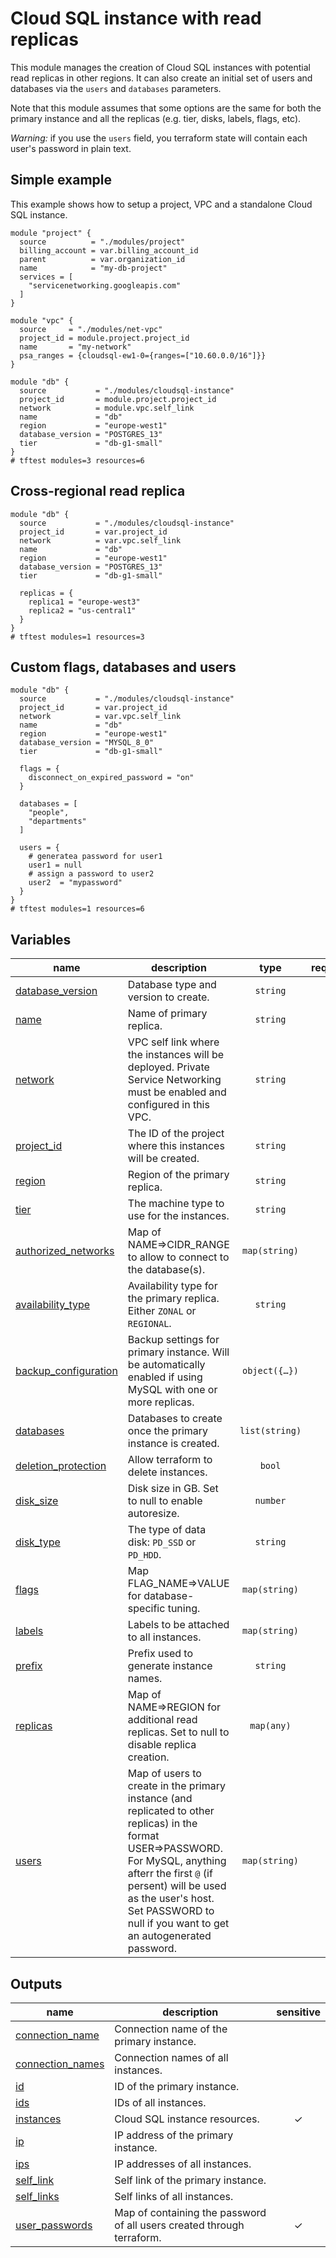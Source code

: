 # Cloud SQL instance with read replicas

This module manages the creation of Cloud SQL instances with potential read replicas in other regions. It can also create an initial set of users and databases via the `users` and `databases` parameters.

Note that this module assumes that some options are the same for both the primary instance and all the replicas (e.g. tier, disks, labels, flags, etc).

*Warning:* if you use the `users` field, you terraform state will contain each user's password in plain text.

## Simple example

This example shows how to setup a project, VPC and a standalone Cloud SQL instance.

```hcl
module "project" {
  source          = "./modules/project"
  billing_account = var.billing_account_id
  parent          = var.organization_id
  name            = "my-db-project"
  services = [
    "servicenetworking.googleapis.com"
  ]
}

module "vpc" {
  source     = "./modules/net-vpc"
  project_id = module.project.project_id
  name       = "my-network"
  psa_ranges = {cloudsql-ew1-0={ranges=["10.60.0.0/16"]}}
}

module "db" {
  source           = "./modules/cloudsql-instance"
  project_id       = module.project.project_id
  network          = module.vpc.self_link
  name             = "db"
  region           = "europe-west1"
  database_version = "POSTGRES_13"
  tier             = "db-g1-small"
}
# tftest modules=3 resources=6
```

## Cross-regional read replica

```hcl
module "db" {
  source           = "./modules/cloudsql-instance"
  project_id       = var.project_id
  network          = var.vpc.self_link
  name             = "db"
  region           = "europe-west1"
  database_version = "POSTGRES_13"
  tier             = "db-g1-small"

  replicas = {
    replica1 = "europe-west3"
    replica2 = "us-central1"
  }
}
# tftest modules=1 resources=3
```

## Custom flags, databases and users

```hcl
module "db" {
  source           = "./modules/cloudsql-instance"
  project_id       = var.project_id
  network          = var.vpc.self_link
  name             = "db"
  region           = "europe-west1"
  database_version = "MYSQL_8_0"
  tier             = "db-g1-small"

  flags = {
    disconnect_on_expired_password = "on"
  }

  databases = [
    "people",
    "departments"
  ]

  users = {
    # generatea password for user1
    user1 = null
    # assign a password to user2
    user2  = "mypassword"
  }
}
# tftest modules=1 resources=6
```
<!-- BEGIN TFDOC -->

## Variables

| name | description | type | required | default |
|---|---|:---:|:---:|:---:|
| [database_version](variables.tf#L50) | Database type and version to create. | <code>string</code> | ✓ |  |
| [name](variables.tf#L91) | Name of primary replica. | <code>string</code> | ✓ |  |
| [network](variables.tf#L96) | VPC self link where the instances will be deployed. Private Service Networking must be enabled and configured in this VPC. | <code>string</code> | ✓ |  |
| [project_id](variables.tf#L107) | The ID of the project where this instances will be created. | <code>string</code> | ✓ |  |
| [region](variables.tf#L112) | Region of the primary replica. | <code>string</code> | ✓ |  |
| [tier](variables.tf#L123) | The machine type to use for the instances. | <code>string</code> | ✓ |  |
| [authorized_networks](variables.tf#L17) | Map of NAME=>CIDR_RANGE to allow to connect to the database(s). | <code>map&#40;string&#41;</code> |  | <code>null</code> |
| [availability_type](variables.tf#L23) | Availability type for the primary replica. Either `ZONAL` or `REGIONAL`. | <code>string</code> |  | <code>&#34;ZONAL&#34;</code> |
| [backup_configuration](variables.tf#L29) | Backup settings for primary instance. Will be automatically enabled if using MySQL with one or more replicas. | <code title="object&#40;&#123;&#10;  enabled            &#61; bool&#10;  binary_log_enabled &#61; bool&#10;  start_time         &#61; string&#10;  location           &#61; string&#10;  log_retention_days &#61; number&#10;  retention_count    &#61; number&#10;&#125;&#41;">object&#40;&#123;&#8230;&#125;&#41;</code> |  | <code title="&#123;&#10;  enabled            &#61; false&#10;  binary_log_enabled &#61; false&#10;  start_time         &#61; &#34;23:00&#34;&#10;  location           &#61; &#34;EU&#34;&#10;  log_retention_days &#61; 7&#10;  retention_count    &#61; 7&#10;&#125;">&#123;&#8230;&#125;</code> |
| [databases](variables.tf#L55) | Databases to create once the primary instance is created. | <code>list&#40;string&#41;</code> |  | <code>null</code> |
| [deletion_protection](variables.tf#L61) | Allow terraform to delete instances. | <code>bool</code> |  | <code>false</code> |
| [disk_size](variables.tf#L67) | Disk size in GB. Set to null to enable autoresize. | <code>number</code> |  | <code>null</code> |
| [disk_type](variables.tf#L73) | The type of data disk: `PD_SSD` or `PD_HDD`. | <code>string</code> |  | <code>&#34;PD_SSD&#34;</code> |
| [flags](variables.tf#L79) | Map FLAG_NAME=>VALUE for database-specific tuning. | <code>map&#40;string&#41;</code> |  | <code>null</code> |
| [labels](variables.tf#L85) | Labels to be attached to all instances. | <code>map&#40;string&#41;</code> |  | <code>null</code> |
| [prefix](variables.tf#L101) | Prefix used to generate instance names. | <code>string</code> |  | <code>null</code> |
| [replicas](variables.tf#L117) | Map of NAME=>REGION for additional read replicas. Set to null to disable replica creation. | <code>map&#40;any&#41;</code> |  | <code>null</code> |
| [users](variables.tf#L128) | Map of users to create in the primary instance (and replicated to other replicas) in the format USER=>PASSWORD. For MySQL, anything afterr the first `@` (if persent) will be used as the user's host. Set PASSWORD to null if you want to get an autogenerated password. | <code>map&#40;string&#41;</code> |  | <code>null</code> |

## Outputs

| name | description | sensitive |
|---|---|:---:|
| [connection_name](outputs.tf#L24) | Connection name of the primary instance. |  |
| [connection_names](outputs.tf#L29) | Connection names of all instances. |  |
| [id](outputs.tf#L37) | ID of the primary instance. |  |
| [ids](outputs.tf#L42) | IDs of all instances. |  |
| [instances](outputs.tf#L50) | Cloud SQL instance resources. | ✓ |
| [ip](outputs.tf#L56) | IP address of the primary instance. |  |
| [ips](outputs.tf#L61) | IP addresses of all instances. |  |
| [self_link](outputs.tf#L69) | Self link of the primary instance. |  |
| [self_links](outputs.tf#L74) | Self links of all instances. |  |
| [user_passwords](outputs.tf#L82) | Map of containing the password of all users created through terraform. | ✓ |

<!-- END TFDOC -->
